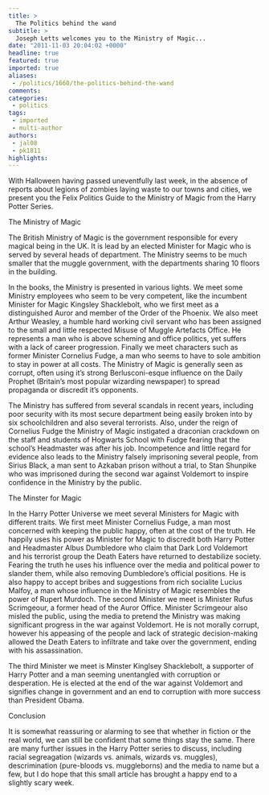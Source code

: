 ```yaml
---
title: >
  The Politics behind the wand
subtitle: >
  Joseph Letts welcomes you to the Ministry of Magic...
date: "2011-11-03 20:04:02 +0000"
headline: true
featured: true
imported: true
aliases:
 - /politics/1660/the-politics-behind-the-wand
comments:
categories:
 - politics
tags:
 - imported
 - multi-author
authors:
 - jal08
 - pk1811
highlights:
---
```


With Halloween having passed uneventfully last week, in the absence of reports about legions of zombies laying waste to our towns and cities, we present you the Felix Politics Guide to the Ministry of Magic from the Harry Potter Series.

The Ministry of Magic

The British Ministry of Magic is the government responsible for every magical being in the UK. It is lead by an elected Minister for Magic who is served by several heads of department. The Ministry seems to be much smaller that the muggle government, with the departments sharing 10 floors in the building.

In the books, the Ministry is presented in various lights. We meet some Ministry employees who seem to be very competent, like the incumbent Minister for Magic Kingsley Shacklebolt, who we first meet as a distinguished Auror and member of the Order of the Phoenix. We also meet Arthur Weasley, a humble hard working civil servant who has been assigned to the small and little respected Misuse of Muggle Artefacts Office. He represents a man who is above scheming and office politics, yet suffers with a lack of career progression. Finally we meet characters such as former Minister Cornelius Fudge, a man who seems to have to sole ambition to stay in power at all costs. The Ministry of Magic is generally seen as corrupt, often using it’s strong Berlusconi-esque influence on the Daily Prophet (Britain’s most popular wizarding newspaper) to spread propaganda or discredit it’s opponents.

The Ministry has suffered from several scandals in recent years, including poor security with its most secure department being easily broken into by six schoolchildren and also several terrorists. Also, under the reign of Cornelius Fudge the Ministry of Magic instigated a draconian crackdown on the staff and students of Hogwarts School with Fudge fearing that the school’s Headmaster was after his job. Incompetence and little regard for evidence also leads to the Ministry falsely imprisoning several people, from Sirius Black, a man sent to Azkaban prison without a trial, to Stan Shunpike who was imprisoned during the second war against Voldemort to inspire confidence in the Ministry by the public.

The Minster for Magic

In the Harry Potter Universe we meet several Ministers for Magic with different traits. We first meet Minister Cornelius Fudge, a man most concerned with keeping the public happy, often at the cost of the truth. He happily uses his power as Minister for Magic to discredit both Harry Potter and Headmaster Albus Dumbledore who claim that Dark Lord Voldemort and his terrorist group the Death Eaters have returned to destabilize society. Fearing the truth he uses his influence over the media and political power to slander them, while also removing Dumbledore’s official positions. He is also happy to accept bribes and suggestions from rich socialite Lucius Malfoy, a man whose influence in the Ministry of Magic resembles the power of Rupert Murdoch. The second Minister we meet is Minister Rufus Scrimgeour, a former head of the Auror Office. Minister Scrimgeour also misled the public, using the media to pretend the Ministry was making significant progress in the war against Voldemort. He is not morally corrupt, however his appeasing of the people and lack of strategic decision-making allowed the Death Eaters to infiltrate and take over the government, ending with his assassination.

The third Minister we meet is Minster Kinglsey Shacklebolt, a supporter of Harry Potter and a man seeming unentangled with corruption or desperation. He is elected at the end of the war against Voldemort and signifies change in government and an end to corruption with more success than President Obama.

Conclusion

It is somewhat reassuring or alarming to see that whether in fiction or the real world, we can still be confident that some things stay the same. There are many further issues in the Harry Potter series to discuss, including racial segreagation (wizards vs. animals, wizards vs. muggles), descrimination (pure-bloods vs. muggleborns) and the media to name but a few, but I do hope that this small article has brought a happy end to a slightly scary week.
